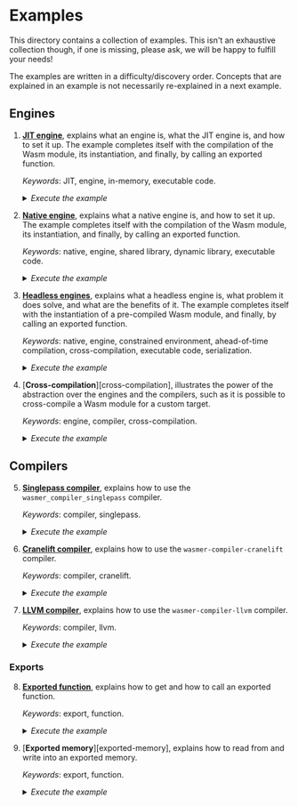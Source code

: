 # Examples

This directory contains a collection of examples. This isn't an
exhaustive collection though, if one is missing, please ask, we will
be happy to fulfill your needs!

The examples are written in a difficulty/discovery order. Concepts
that are explained in an example is not necessarily re-explained in a
next example.

## Engines

1. [**JIT engine**][engine-jit], explains what an engine is, what the
   JIT engine is, and how to set it up. The example completes itself
   with the compilation of the Wasm module, its instantiation, and
   finally, by calling an exported function.
   
   _Keywords_: JIT, engine, in-memory, executable code.
   
   <details>
   <summary><em>Execute the example</em></summary>

   ```shell
   $ python examples/engine_jit.py
   ```

   </details>

2. [**Native engine**][engine-native], explains what a native engine
   is, and how to set it up. The example completes itself with the
   compilation of the Wasm module, its instantiation, and finally, by
   calling an exported function.
   
   _Keywords_: native, engine, shared library, dynamic library,
   executable code.

   <details>
   <summary><em>Execute the example</em></summary>

   ```shell
   $ python examples/engine_native.py
   ```

   </details>

3. [**Headless engines**][engine-headless], explains what a headless
   engine is, what problem it does solve, and what are the benefits of
   it. The example completes itself with the instantiation of a
   pre-compiled Wasm module, and finally, by calling an exported
   function.
   
   _Keywords_: native, engine, constrained environment, ahead-of-time
   compilation, cross-compilation, executable code, serialization.

   <details>
   <summary><em>Execute the example</em></summary>

   ```shell
   $ python examples/engine_headless.py
   ```

   </details>

4. [**Cross-compilation**][cross-compilation], illustrates the power
   of the abstraction over the engines and the compilers, such as it
   is possible to cross-compile a Wasm module for a custom target.
   
   _Keywords_: engine, compiler, cross-compilation.

   <details>
   <summary><em>Execute the example</em></summary>

   ```shell
   $ python examples/engine_cross_compilation.py
   ```

   </details>

## Compilers

5. [**Singlepass compiler**][compiler-singlepass], explains how to use
   the `wasmer_compiler_singlepass` compiler.
   
   _Keywords_: compiler, singlepass.

   <details>
   <summary><em>Execute the example</em></summary>

   ```shell
   $ python examples/compiler_singlepass.py
   ```

   </details>

6. [**Cranelift compiler**][compiler-cranelift], explains how to use
   the `wasmer-compiler-cranelift` compiler.
   
   _Keywords_: compiler, cranelift.

   <details>
   <summary><em>Execute the example</em></summary>

   ```shell
   $ python examples/compiler_cranelift.py
   ```

   </details>

7. [**LLVM compiler**][compiler-llvm], explains how to use the
   `wasmer-compiler-llvm` compiler.
   
   _Keywords_: compiler, llvm.

   <details>
   <summary><em>Execute the example</em></summary>

   ```shell
   $ python examples/compiler_llvm.py
   ```

   </details>

### Exports
   
8. [**Exported function**][exported-function], explains how to get and
   how to call an exported function.
   
   _Keywords_: export, function.

   <details>
   <summary><em>Execute the example</em></summary>

   ```shell
   $ python examples/exports_function.rs
   ```

   </details>
   
9. [**Exported memory**][exported-memory], explains how to read from
   and write into an exported memory.

   _Keywords_: export, function.

   <details>
   <summary><em>Execute the example</em></summary>

   ```shell
   $ python examples/exports_memory.rs
   ```

   </details>

[engine-jit]: ./engine_jit.py
[engine-native]: ./engine_native.py
[engine-headless]: ./engine_headless.py
[engine-compilation]: ./engine_cross_compilation.py
[compiler-singlepass]: ./compiler_singlepass.py
[compiler-cranelift]: ./compiler_cranelift.py
[compiler-llvm]: ./compiler_llvm.py
[exported-function]: ./exports_function.rs
